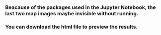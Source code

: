 ### Beacause of the packages used in the Jupyter Notebook, the last two map images maybe invisible without running.
### You can download the html file to preview the results.
